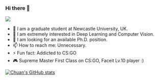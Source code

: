 ### Hi there 👋

![](https://komarev.com/ghpvc/?username=Chu4nQ1n&color=blue)

- 🔭 I am a graduate student at Newcastle University, UK.
- 🌱 I am extremely interested in Deep Learning and Computer Vision.
- 🤔 I am looking for an available Ph.D. position.
- 📫 How to reach me: Unnecessary.
- ⚡ Fun fact: Addicted to CS:GO
- 🎮 Supreme Master First Class on CS:GO, Faceit Lv.10 player :)

[![Chuan's GitHub stats](https://github-readme-stats.vercel.app/api?username=Chu4nQ1n&show_icons=true&theme=dark)](https://github.com/anuraghazra/github-readme-stats)
